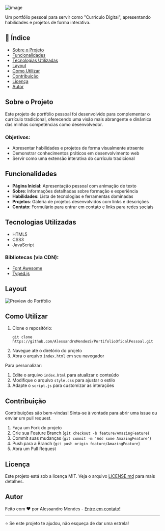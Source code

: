 ![image](https://github.com/user-attachments/assets/ab7998a2-e0a1-4e46-af7a-b7c1bc83a6f6)



Um portfólio pessoal para servir como "Currículo Digital", apresentando habilidades e projetos de forma interativa.

## 📌 Índice

- [Sobre o Projeto](#sobre-o-projeto)
- [Funcionalidades](#funcionalidades)
- [Tecnologias Utilizadas](#tecnologias-utilizadas)
- [Layout](#layout)
- [Como Utilizar](#como-utilizar)
- [Contribuição](#contribuição)
- [Licença](#licença)
- [Autor](#autor)

## Sobre o Projeto

Este projeto de portfólio pessoal foi desenvolvido para complementar o currículo tradicional, oferecendo uma visão mais abrangente e dinâmica das minhas competências como desenvolvedor.

### Objetivos:
- Apresentar habilidades e projetos de forma visualmente atraente
- Demonstrar conhecimentos práticos em desenvolvimento web
- Servir como uma extensão interativa do currículo tradicional

## Funcionalidades

- **Página Inicial**: Apresentação pessoal com animação de texto
- **Sobre**: Informações detalhadas sobre formação e experiência
- **Habilidades**: Lista de tecnologias e ferramentas dominadas
- **Projetos**: Galeria de projetos desenvolvidos com links e descrições
- **Contato**: Formulário para entrar em contato e links para redes sociais

## Tecnologias Utilizadas

- HTML5
- CSS3
- JavaScript

### Bibliotecas (via CDN):
- [Font Awesome](https://cdnjs.com/libraries/font-awesome)
- [Typed.js](https://cdnjs.com/libraries/typed.js/)

## Layout

![Preview do Portfólio](https://github.com/user-attachments/assets/5ac6ad36-bd43-4522-ada7-47e8edcd206a)

## Como Utilizar

1. Clone o repositório:
   ```
   git clone https://github.com/AlessandroMendesS/PortifolioOficalPessoal.git
   ```
2. Navegue até o diretório do projeto
3. Abra o arquivo `index.html` em seu navegador

Para personalizar:
1. Edite o arquivo `index.html` para atualizar o conteúdo
2. Modifique o arquivo `style.css` para ajustar o estilo
3. Adapte o `script.js` para customizar as interações

## Contribuição

Contribuições são bem-vindas! Sinta-se à vontade para abrir uma issue ou enviar um pull request.

1. Faça um Fork do projeto
2. Crie sua Feature Branch (`git checkout -b feature/AmazingFeature`)
3. Commit suas mudanças (`git commit -m 'Add some AmazingFeature'`)
4. Push para a Branch (`git push origin feature/AmazingFeature`)
5. Abra um Pull Request

## Licença

Este projeto está sob a licença MIT. Veja o arquivo [LICENSE.md](LICENSE.md) para mais detalhes.

## Autor

Feito com ❤️ por Alessandro Mendes - [Entre em contato!](https://github.com/AlessandroMendesS)

---

⭐️ Se este projeto te ajudou, não esqueça de dar uma estrela!
